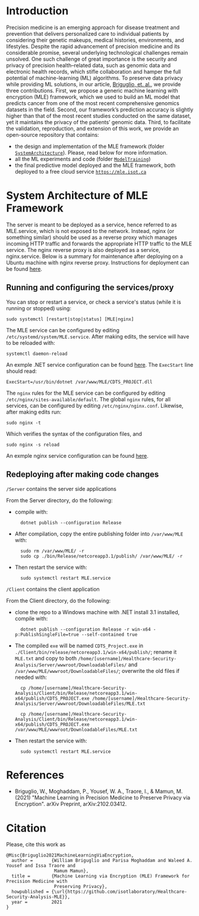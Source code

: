# Introduction #

Precision medicine is an emerging approach for disease treatment and prevention that delivers
personalized care to individual patients by considering their genetic makeups, medical histories,
environments, and lifestyles. Despite the rapid advancement of precision medicine and its
considerable promise, several underlying technological challenges remain unsolved. One such
challenge of great importance is the security and privacy of precision health–related data, such as
genomic data and electronic health records, which stifle collaboration and hamper the full potential
of machine-learning (ML) algorithms. To preserve data privacy while providing ML solutions, in our
article, [Briguglio, et. al.](https://arxiv.org/abs/2102.03412), we provide three contributions.
First, we propose a generic machine learning with encryption (MLE) framework, which we used to build
an ML model that predicts cancer from one of the most recent comprehensive genomics datasets in the
field. Second, our framework’s prediction accuracy is slightly higher than that of the most recent
studies conducted on the same dataset, yet it maintains the privacy of the patients’ genomic data.
Third, to facilitate the validation, reproduction, and extension of this work, we provide an
open-source repository that contains:

* the design and implementation of the MLE framework (folder
  [`SystemArchitecture`](./SystemArchitecture)). Please, read below for more information.
* all the ML experiments and code (folder [`ModelTraining`](./ModelTraining))
* the final predictive model deployed and the MLE framework, both deployed to a free cloud service
  [`https://mle.isot.ca`](https://mle.isot.ca)

# System Architecture of MLE Framework #
The server is meant to be deployed as a service, hence referred to as MLE.service, which is not
exposed to the network. Instead, nginx (or something similar) should be used as a reverse proxy
which manages incoming HTTP traffic and forwards the appropriate HTTP traffic to the MLE service.
The nginx reverse proxy is also deployed as a service, nginx.service. Below is a summary for
maintenance after deploying on a Ubuntu machine with nginx reverse proxy. Instructions for
deployment can be found
[here](https://docs.microsoft.com/en-us/aspnet/core/host-and-deploy/linux-nginx?view=aspnetcore-5.0).

## Running and configuring the services/proxy ##

You can stop or restart a service, or check a service's status (while it is running or stopped) using:

    sudo systemctl [restart|stop|status] [MLE|nginx]

The MLE service can be configured by editing `/etc/systemd/system/MLE.service`. After making edits,
the service will have to be reloaded with:

    systemctl daemon-reload

An exmple .NET service configuration can be found [here](https://docs.microsoft.com/en-us/aspnet/core/host-and-deploy/linux-nginx?view=aspnetcore-5.0#create-the-service-file). The `ExecStart` line should read:

    ExecStart=/usr/bin/dotnet /var/www/MLE/CDTS_PROJECT.dll

The `nginx` rules for the MLE service can be configured by editing
`/etc/nginx/sites-available/default`. The global `nginx` rules, for all services, can be configured
by editing `/etc/nginx/nginx.conf`. Likewise, after making edits run:

    sudo nginx -t

Which verifies the syntax of the configuration files, and

    sudo nginx -s reload

An exmple nginx service configuration can be found [here](https://docs.microsoft.com/en-us/aspnet/core/host-and-deploy/linux-nginx?view=aspnetcore-5.0#configure-nginx).

## Redeploying after making code changes ##

`/Server` contains the server side applications

From the Server directory, do the following:

* compile with:

        dotnet publish --configuration Release

* After compilation, copy the entire publishing folder into `/var/www/MLE` with:

        sudo rm /var/www/MLE/ -r
        sudo cp ./bin/Release/netcoreapp3.1/publish/ /var/www/MLE/ -r

* Then restart the service with:

        sudo systemctl restart MLE.service


`/Client` contains the client application

From the Client directory, do the following:

* clone the repo to a Windows machine with .NET install 3.1 installed, compile with:

        dotnet publish --configuration Release -r win-x64 -p:PublishSingleFile=true --self-contained true

* The compiled `exe` will be named `CDTS_Project.exe` in
  `./Client/bin/release/netcoreapp3.1/win-x64/publish/`; rename it `MLE.txt` and copy to both
  `/home/[username]/Healthcare-Security-Analysis/Server/wwwroot/DownloadableFiles/` and
  `/var/www/MLE/wwwroot/DownloadableFiles/`; overwrite the old files if needed with:

        cp /home/[username]/Healthcare-Security-Analysis/Client/bin/Release/netcoreapp3.1/win-x64/publish/CDTS_PROJECT.exe /home/[username]/Healthcare-Security-Analysis/Server/wwwroot/DownloadableFiles/MLE.txt

        cp /home/[username]/Healthcare-Security-Analysis/Client/bin/Release/netcoreapp3.1/win-x64/publish/CDTS_PROJECT.exe /var/www/MLE/wwwroot/DownloadableFiles/MLE.txt

* Then restart the service with:

        sudo systemctl restart MLE.service

# References #
* Briguglio, W., Moghaddam, P., Yousef, W. A., Traore, I., & Mamun, M. (2021) "Machine Learning in
Precision Medicine to Preserve Privacy via Encryption". arXiv Preprint, arXiv:2102.03412.

# Citation #

Please, cite this work as

```
@Misc{Briguglio2021MachineLearningViaEncryption,
  author =       {William Briguglio and Parisa Moghaddam and Waleed A. Yousef and Issa Traore and
                  Mamum Mamun},
  title =        {Machine Learning via Encryption (MLE) Framework for Precision Medicine with
                  Preserving Privacy},
  howpublished = {\url{https://github.com/isotlaboratory/Healthcare-Security-Analysis-MLE}},
  year =         2021
}
```

